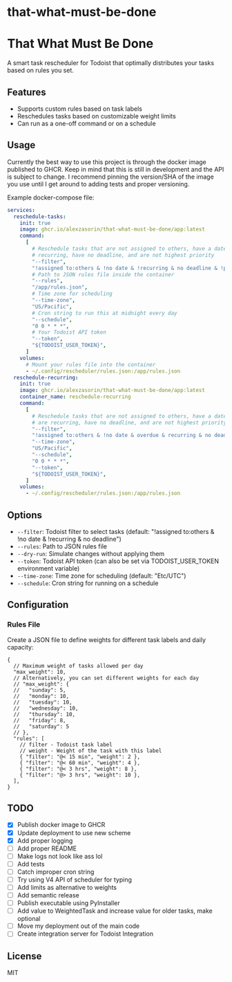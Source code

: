 # that-what-must-be-done

# That What Must Be Done

A smart task rescheduler for Todoist that optimally distributes your tasks based
on rules you set.

## Features

- Supports custom rules based on task labels
- Reschedules tasks based on customizable weight limits
- Can run as a one-off command or on a schedule

## Usage

Currently the best way to use this project is through the docker image published
to GHCR. Keep in mind that this is still in development and the API is subject to
change. I recommend pinning the version/SHA of the image you use until I get around
to adding tests and proper versioning.

Example docker-compose file:

```yaml
services:
  reschedule-tasks:
    init: true
    image: ghcr.io/alexzasorin/that-what-must-be-done/app:latest
    command:
      [
        # Reschedule tasks that are not assigned to others, have a date, are not
        # recurring, have no deadline, and are not highest priority
        "--filter",
        "!assigned to:others & !no date & !recurring & no deadline & !p1",
        # Path to JSON rules file inside the container
        "--rules",
        "/app/rules.json",
        # Time zone for scheduling
        "--time-zone",
        "US/Pacific",
        # Cron string to run this at midnight every day 
        "--schedule",
        "0 0 * * *",
        # Your Todoist API token
        "--token",
        "${TODOIST_USER_TOKEN}",
      ]
    volumes:
      # Mount your rules file into the container
      - ~/.config/rescheduler/rules.json:/app/rules.json
  reschedule-recurring:
    init: true
    image: ghcr.io/alexzasorin/that-what-must-be-done/app:latest
    container_name: reschedule-recurring
    command:
      [
        # Reschedule tasks that are not assigned to others, have a date, are overdue,
        # are recurring, have no deadline, and are not highest priority
        "--filter",
        "!assigned to:others & !no date & overdue & recurring & no deadline & !p1",
        "--time-zone",
        "US/Pacific",
        "--schedule",
        "0 0 * * *",
        "--token",
        "${TODOIST_USER_TOKEN}",
      ]
    volumes:
      - ~/.config/rescheduler/rules.json:/app/rules.json
```

## Options

- `--filter`: Todoist filter to select tasks (default: "!assigned to:others & !no date & !recurring & no deadline")
- `--rules`: Path to JSON rules file
- `--dry-run`: Simulate changes without applying them
- `--token`: Todoist API token (can also be set via TODOIST_USER_TOKEN environment variable)
- `--time-zone`: Time zone for scheduling (default: "Etc/UTC")
- `--schedule`: Cron string for running on a schedule

## Configuration

### Rules File

Create a JSON file to define weights for different task labels and daily capacity:

```jsonc
{
  // Maximum weight of tasks allowed per day
  "max_weight": 10,
  // Alternatively, you can set different weights for each day
  // "max_weight": {
  //   "sunday": 5,
  //   "monday": 10,
  //   "tuesday": 10,
  //   "wednesday": 10,
  //   "thursday": 10,
  //   "friday": 8,
  //   "saturday": 5
  // },
  "rules": [
    // filter - Todoist task label
    // weight - Weight of the task with this label
    { "filter": "@< 15 min", "weight": 2 },
    { "filter": "@< 60 min", "weight": 4 },
    { "filter": "@< 3 hrs", "weight": 8 },
    { "filter": "@> 3 hrs", "weight": 10 },
  ],
}
```

## TODO

- [x] Publish docker image to GHCR
- [x] Update deployment to use new scheme
- [x] Add proper logging
- [ ] Add proper README
- [ ] Make logs not look like ass lol
- [ ] Add tests
- [ ] Catch improper cron string
- [ ] Try using V4 API of scheduler for typing
- [ ] Add limits as alternative to weights
- [ ] Add semantic release
- [ ] Publish executable using PyInstaller
- [ ] Add value to WeightedTask and increase value for older tasks, make optional
- [ ] Move my deployment out of the main code
- [ ] Create integration server for Todoist Integration

## License

MIT
